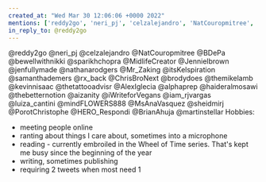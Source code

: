 ```yaml
---
created_at: "Wed Mar 30 12:06:06 +0000 2022"
mentions: ['reddy2go', 'neri_pj', 'celzalejandro', 'NatCouropmitree', 'BDePa', 'sparikhchopra', 'midlifecreator', 'Jennielbrown', 'jenfullymade', 'nathanarodgers', 'itsKelspiration', 'samanthademers', 'ChrisBroNext', 'brodydoes', 'themikelamb', 'kevinnisaac', 'AlexIglecia', 'alphaprep', 'haideralmosawi', 'aizanity', 'iam_rjvargas', 'luiza_cantini', 'MsAnaVasquez', 'sheidmirj', 'PorotChristophe', 'HERO_Respondi', 'BrianAhuja', 'martinstellar']
in_reply_to: @reddy2go
---
```


@reddy2go @neri_pj @celzalejandro @NatCouropmitree @BDePa @bewellwithnikki @sparikhchopra @MidlifeCreator @Jennielbrown @jenfullymade @nathanarodgers @Mr_Zaking @itsKelspiration @samanthademers @rx_back @ChrisBroNext @brodydoes @themikelamb @kevinnisaac @thetattooadvisr @AlexIglecia @alphaprep @haideralmosawi @thebetternotion @aizanity @iWriteforVegans @iam_rjvargas @luiza_cantini @mindFLOWERS888 @MsAnaVasquez @sheidmirj @PorotChristophe @HERO_Respondi @BrianAhuja @martinstellar Hobbies:
- meeting people online
- ranting about things I care about, sometimes into a microphone
- reading - currently embroiled in the Wheel of Time series. That's kept me busy since the beginning of the year
- writing, sometimes publishing
- requiring 2 tweets when most need 1